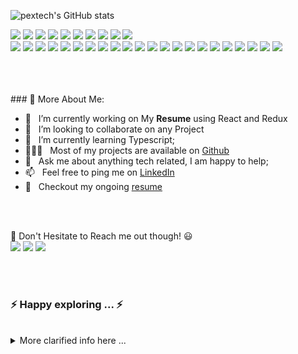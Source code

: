 <p>

![pextech's GitHub stats](https://github-readme-stats.vercel.app/api?username=pextech&show_icons=true&theme=radical)
<br><p>
    <img src="https://img.shields.io/badge/-Visual%20Studio%20Code-23A9F2?style=flat-square&logo=Visual%20Studio%20Code&logoColor=white"/>
    <img src="https://img.shields.io/badge/-Github-181717?style=flat-square&logo=GitHub&logoColor=white"/>         <img src="https://img.shields.io/badge/-sequelize-4285F4?style=flat-square&logo=Bootstrapp%&=white"/>
    <img src="https://img.shields.io/badge/-Git-F44D27?style=flat-square&logo=Git&logoColor=white"/>
    <img src="https://img.shields.io/badge/-NPM-CB3837?style=flat-square&logo=NPM&logoColor=white"/>
    <img src="https://img.shields.io/badge/-Apache-D22128?style=flat-square&logo=Apache&logoColor=white"/>
    <img src="https://img.shields.io/badge/-Trello-0079BF?style=flat-square&logo=Trello&logoColor=white"/>
    <img src="https://img.shields.io/badge/-Slack-E01563?style=flat-square&logo=Slack&logoColor=white"/>
    <img src="https://img.shields.io/badge/Node.js-43853D?style=for-the-badge&logo=node.js&logoColor=white"/>
    <img src="https://img.shields.io/badge/JavaScript-F7DF1E?style=for-the-badge&logo=javascript&logoColor=black"/>
    <br>
    <img src="https://img.shields.io/badge/HTML5-E34F26?style=for-the-badge&logo=html5&logoColor=white"/>
    <img src="https://img.shields.io/badge/CSS3-1572B6?style=for-the-badge&logo=css3&logoColor=white"/>
    <img src="https://img.shields.io/badge/.NET-5C2D91?style=for-the-badge&logo=.net&logoColor=white"/>
    <img src="https://img.shields.io/badge/-Sketch-FA6400?style=flat-square&logo=Sketch&logoColor=white"/>
    <img src="https://img.shields.io/badge/-MySQL-F29111?style=flat-square&logo=MySQL&logoColor=white"/>
    <img src="https://img.shields.io/badge/-Notion-000000?style=flat-square&logo=Notion&logoColor=white"/>
    <img src="https://img.shields.io/badge/jQuery-0769AD?style=for-the-badge&logo=jquery&logoColor=white"/>
     <img src="https://img.shields.io/badge/MongoDB-4EA94B?style=for-the-badge&logo=mongodb&logoColor=white"/>
     <img src="https://img.shields.io/badge/PostgreSQL-316192?style=for-the-badge&logo=postgresql&logoColor=white"/>
    <img src="https://img.shields.io/badge/C%23-239120?style=for-the-badge&logo=c-sharp&logoColor=white"/>
    <img src="https://img.shields.io/badge/C-00599C?style=for-the-badge&logo=c&logoColor=white"/>
     <img src="https://img.shields.io/badge/PHP-777BB4?style=for-the-badge&logo=php&logoColor=white"/>
         <img src="https://img.shields.io/badge/-bootstrapp-4285F4?style=flat-square&logo=Bootstrapp%&=white"/>
   <img src="https://img.shields.io/badge/Heroku-430098?style=for-the-badge&logo=heroku&logoColor=white"/>
   <img src="https://img.shields.io/badge/Redux-593D88?style=for-the-badge&logo=redux&logoColor=white"/>
    <img src="https://img.shields.io/badge/Tailwind_CSS-38B2AC?style=for-the-badge&logo=tailwind-css&logoColor=white"/>
    <img src="	https://img.shields.io/badge/React-20232A?style=for-the-badge&logo=react&logoColor=61DAFB"/>
    <img src="https://img.shields.io/badge/-Storybook-FF4785?style=flat-square&logo=Storybook&logoColor=white"/>
    <img src="https://img.shields.io/badge/-WebPack-1C78C0?style=flat-square&logo=WebPack&logoColor=white"/>
    <img src="https://img.shields.io/badge/-ESLint-4B32C3?style=flat-square&logo=ESLint&logoColor=white"/>
             <img src="https://img.shields.io/badge/-wordpress-4285F4?style=flat-square&logo=Bootstrapp%&=white"/>
    <img src="https://img.shields.io/badge/-Google%20Cloud-4285F4?style=flat-square&logo=Google%20Cloud&logoColor=white"/>
  </p>
</p>
<br>
<br>
<br>
### 🧐 More About Me:

- 🔭 &nbsp; I’m currently working on My **Resume** using React and Redux
- 🤝 &nbsp; I’m looking to collaborate on any Project
- 🌱 &nbsp; I’m currently learning Typescript; 
- 👨🏻‍💻 &nbsp; Most of my projects are available on [Github](https://github.com/pextech?tab=repositories)
- 💬 &nbsp; Ask me about anything tech related, I am happy to help;
- 📫 &nbsp; Feel free to ping me on [LinkedIn](https://www.linkedin.com/in/mupenzi-cedrick-10a158196/)
- 📝 &nbsp; Checkout my ongoing [resume](https://pextech-resume.netlify.app/)

<br>
<br>
<p>
  📣 Don't Hesitate to Reach me out though! 😃<br/>
  <a href="mailto:mcstain1639@gmail.com?subject=[GitHub]%20🔥%20Proud%20to%20contact"><img src="https://img.shields.io/badge/e‑mail-D14836.svg?style=for-the-badge&logo=GMail&logoColor=white"/></a>
  <a href="https://www.instagram.com/pextech_/"><img src="https://img.shields.io/badge/instagram-E4405F.svg?style=for-the-badge&logo=instagram&logoColor=white"/></a>
  <a href="https://www.linkedin.com/in/mupenzi-cedrick-10a158196/"><img src="https://img.shields.io/badge/linkedin-0077B5.svg?style=for-the-badge&logo=linkedin&logoColor=white"/></a>
</p>
<br>
<br>

<h3>⚡️ Happy exploring ... ⚡️</h3><br/>

<details>
  <summary>More clarified info here ...</summary><br/>


<br>


![me](./me.png) 

<br>
<br>

**🐱 My Github Data** 

> 🏆 12 Contributions in the Year 2021
 > 
> 📦 0 Bytes Used in Github's Storage 
 > 
> 💼 Opted to Hire
 > 
> 📜 35+ Public Repositories 
 > 
> 🔑 0 Private Repositories  
 > 
**I'm an Early 🐤** 

```text
🌞 Morning    29 commits     ██████████████████████░░░   92.1% 
🌆 Daytime    117 commits    ████████████████████░░░░░   80.77% 
🌃 Evening    99 commits     ███████████████████████░░   94.49% 
🌙 Night      42 commits     ██████████████████████░░░   92.63%

```
📅 **I'm Most Productive on Monday** 

```text
Monday       63 commits     ███████████████████████░░   93.95% 
Tuesday      30 commits     ████████████████████░░░░░   84.45% 
Wednesday    35 commits     ██████████████████░░░░░░░   72.2% 
Thursday     32 commits     ██████████████████░░░░░░░   71.15% 
Friday       39 commits     ██████████████████░░░░░░░   73.59% 
Saturday     52 commits     ███████████████████░░░░░░   78.12% 
Sunday       36 commits     █████████░░░░░░░░░░░░░░░░   42.54%

```


📊 **This Week I Spent My Time On** 

```text
⌚︎ Time Zone: CAT (Cairo) 

💬 Programming Languages: 
Other                    63 hrs 38 mins      ████████████████████████░   98.86% 
CSS                      80 hrs              ████████████████████████░   99.53% 
HTML                     60 hrs              ████████████████████████░   99.27% 
React.js                 73 hrs 18 mins      █████████████████████░░░░   82.21% 
Nodejs                   93 hrs 21 mins      ████████████████████████░   98.11%

🔥 Editors: 
Browser                  63 hrs 29 mins      ████████████████████████░   98.61% 
VS Code                  44 mins             █████████████████████░░░░   1.16% 
Bash                     52 hrs              █████████████████████░░░░   80.07%

💻 Operating System: 
Windows                  63 hrs 33 mins      ████████████████████████░   98.72% 
Linux                    49 hrs              ███████████████████░░░░░░   71.28%

```

**I Mostly Code in javascript** 

```text
PHP                      3 repos              ███████░░░░░░░░░░░░░░░░░░   18.48% 
C                        2 repos              █████░░░░░░░░░░░░░░░░░░░░   11.74% 
JavaScript               40+ repos            ██████████████████████░░░   80.7% 
python                    0 repos             █████░░░░░░░░░░░░░░░░░░░░   0.0%

```


<!--END_SECTION:waka-->
</details>
